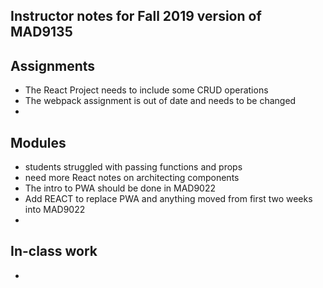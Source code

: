 ## Instructor notes for Fall 2019 version of MAD9135

## Assignments

- The React Project needs to include some CRUD operations
- The webpack assignment is out of date and needs to be changed
- 

## Modules

- students struggled with passing functions and props
- need more React notes on architecting components
- The intro to PWA should be done in MAD9022
- Add REACT to replace PWA and anything moved from first two weeks into MAD9022
- 

## In-class work

- 
